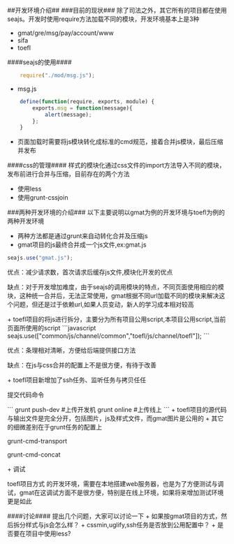 ##开发环境介绍##
###目前的现状###
除了司法之外，其它所有的项目都在使用seajs。开发时使用require方法加载不同的模块，开发环境基本上是3种
+ gmat/gre/msg/pay/account/www
+ sifa
+ toefl

####seajs的使用####
```javascript
	require("./mod/msg.js");
```

+ msg.js
```javascript
	define(function(require, exports, module) {
		exports.msg = function(message){
			alert(message);
		};
	}	
```
	
+ 页面加载时需要将js模块转化成标准的cmd规范，接着合并js模块，最后压缩并发布

####css的管理####
样式的模块化通过css文件的import方法导入不同的模块，发布前进行合并与压缩，目前存在的两个方法
+ 使用less
+ 使用grunt-cssjoin

###两种开发环境的介绍###
以下主要说明以gmat为例的开发环境与toefl为例的两种开发环境
+ 两种方法都是通过grunt来自动转化合并及压缩js
+ gmat项目的js最终合并成一个js文件,ex:gmat.js
```javascript
seajs.use("gmat.js");
```
<p>
优点：减少请求数，首次请求后缓存js文件,模块化开发的优点
</p>
<p>
缺点：对于开发增加难度，由于seajs的调用模块的特点，不同页面使用相应的模块，这种统一合并后，无法正常使用，gmat根据不同url加载不同的模块来解决这个问题，但还是过于依赖url,如果人员变动，新人的学习成本相对较高
</p>
+ toefl项目的将js进行拆分，主要分为所有项目公用script,本项目公用script,当前页面所使用的script
```javascript
seajs.use(["common/js/channel/common","toefl/js/channel/toefl"]);
```
<p>
优点：条理相对清晰，方便给后端提供接口方法
</p>
<p>
缺点：在js与css合并的配置上不是很方便，有待于改善
</p>
+ toefl项目新增加了ssh任务、监听任务与拷贝任任
<p>
提交代码命令
</p>
```
 grunt push-dev    #上传开发机
 grunt online      #上传线上
```
+ toefl项目的源代码与输出文件是完全分开，包括图片，js及样式文件，而gmat图片是公用的
+ 其它的细微差别在于grunt任务的配置上
<p>
grunt-cmd-transport
</p>
<p>
grunt-cmd-concat
</p>
+ 调试
<p>
toefl项目方式 的开发环境，需要在本地搭建web服务器，也是为了方便测试与调试，gmat在这调试方面不是很方便，特别是在线上环境，如果将来增加测试环境更是如此
</p>
####讨论####
提出几个问题，大家可以讨论一下
+ 如果按gmat项目的方式，然后拆分样式与js会怎么样？
+ cssmin,uglify,ssh任务是否放到公用配置中？
+ 是否要在项目中使用less?
